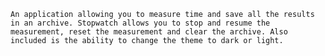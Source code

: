 	An application allowing you to measure time and save all the results in an archive. Stopwatch allows you to stop and resume the measurement, reset the measurement and clear the archive. Also included is the ability to change the theme to dark or light.
